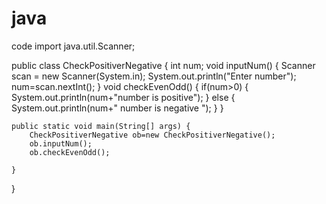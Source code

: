# java
code
import java.util.Scanner;

public class CheckPositiverNegative {
	int num;
	void inputNum() {
		Scanner scan = new Scanner(System.in);
		System.out.println("Enter number");
	num=scan.nextInt();
	}
		void checkEvenOdd() {
			if(num>0) {
				System.out.println(num+"number is positive");
			}
			else {
				System.out.println(num+" number is negative ");
			}
		}
		
	public static void main(String[] args) {
		CheckPositiverNegative ob=new CheckPositiverNegative();
		ob.inputNum();
		ob.checkEvenOdd();
		
	}

}

